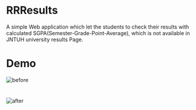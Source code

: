 # RRResults
A simple Web application which let the students to check their results with calculated SGPA(Semester-Grade-Point-Average), which is not available in JNTUH university results Page.
# Demo
![before](https://user-images.githubusercontent.com/93535758/192291971-0b4cc27d-05ef-4b93-aed0-f84127d099c3.png)
#
![after](https://user-images.githubusercontent.com/93535758/192292778-1f99f002-cac4-4b0d-9694-96c69e900d48.png)
